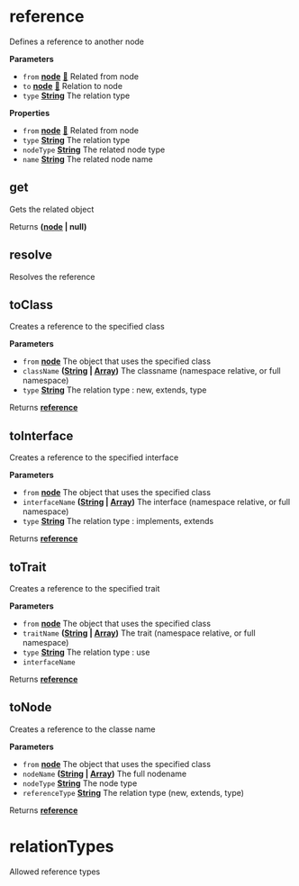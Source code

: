<!-- Generated by documentation.js. Update this documentation by updating the source code. -->

# reference

Defines a reference to another node

**Parameters**

-   `from` **[node](https://developer.mozilla.org/en-US/docs/Web/API/Node/nextSibling)** [:link:](NODE.md) Related from node
-   `to` **[node](https://developer.mozilla.org/en-US/docs/Web/API/Node/nextSibling)** [:link:](NODE.md) Relation to node
-   `type` **[String](https://developer.mozilla.org/en-US/docs/Web/JavaScript/Reference/Global_Objects/String)** The relation type

**Properties**

-   `from` **[node](https://developer.mozilla.org/en-US/docs/Web/API/Node/nextSibling)** [:link:](NODE.md) Related from node
-   `type` **[String](https://developer.mozilla.org/en-US/docs/Web/JavaScript/Reference/Global_Objects/String)** The relation type
-   `nodeType` **[String](https://developer.mozilla.org/en-US/docs/Web/JavaScript/Reference/Global_Objects/String)** The related node type
-   `name` **[String](https://developer.mozilla.org/en-US/docs/Web/JavaScript/Reference/Global_Objects/String)** The related node name

## get

Gets the related object

Returns **([node](https://developer.mozilla.org/en-US/docs/Web/API/Node/nextSibling) | null)** 

## resolve

Resolves the reference

## toClass

Creates a reference to the specified class

**Parameters**

-   `from` **[node](https://developer.mozilla.org/en-US/docs/Web/API/Node/nextSibling)** The object that uses the specified class
-   `className` **([String](https://developer.mozilla.org/en-US/docs/Web/JavaScript/Reference/Global_Objects/String) \| [Array](https://developer.mozilla.org/en-US/docs/Web/JavaScript/Reference/Global_Objects/Array))** The classname (namespace relative, or full namespace)
-   `type` **[String](https://developer.mozilla.org/en-US/docs/Web/JavaScript/Reference/Global_Objects/String)** The relation type : new, extends, type

Returns **[reference](#reference)** 

## toInterface

Creates a reference to the specified interface

**Parameters**

-   `from` **[node](https://developer.mozilla.org/en-US/docs/Web/API/Node/nextSibling)** The object that uses the specified class
-   `interfaceName` **([String](https://developer.mozilla.org/en-US/docs/Web/JavaScript/Reference/Global_Objects/String) \| [Array](https://developer.mozilla.org/en-US/docs/Web/JavaScript/Reference/Global_Objects/Array))** The interface (namespace relative, or full namespace)
-   `type` **[String](https://developer.mozilla.org/en-US/docs/Web/JavaScript/Reference/Global_Objects/String)** The relation type : implements, extends

Returns **[reference](#reference)** 

## toTrait

Creates a reference to the specified trait

**Parameters**

-   `from` **[node](https://developer.mozilla.org/en-US/docs/Web/API/Node/nextSibling)** The object that uses the specified class
-   `traitName` **([String](https://developer.mozilla.org/en-US/docs/Web/JavaScript/Reference/Global_Objects/String) \| [Array](https://developer.mozilla.org/en-US/docs/Web/JavaScript/Reference/Global_Objects/Array))** The trait (namespace relative, or full namespace)
-   `type` **[String](https://developer.mozilla.org/en-US/docs/Web/JavaScript/Reference/Global_Objects/String)** The relation type : use
-   `interfaceName`  

Returns **[reference](#reference)** 

## toNode

Creates a reference to the classe name

**Parameters**

-   `from` **[node](https://developer.mozilla.org/en-US/docs/Web/API/Node/nextSibling)** The object that uses the specified class
-   `nodeName` **([String](https://developer.mozilla.org/en-US/docs/Web/JavaScript/Reference/Global_Objects/String) \| [Array](https://developer.mozilla.org/en-US/docs/Web/JavaScript/Reference/Global_Objects/Array))** The full nodename
-   `nodeType` **[String](https://developer.mozilla.org/en-US/docs/Web/JavaScript/Reference/Global_Objects/String)** The node type
-   `referenceType` **[String](https://developer.mozilla.org/en-US/docs/Web/JavaScript/Reference/Global_Objects/String)** The relation type (new, extends, type)

Returns **[reference](#reference)** 

# relationTypes

Allowed reference types
